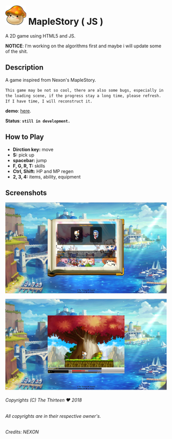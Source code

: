 # [![ms-icon](bg/ico3.jpg)](#) __**MapleStory**__ ( JS )

A 2D game using HTML5 and JS.

**NOTICE**: I'm working on the algorithms first and maybe i will update some of the shit.

## Description
A game inspired from Nexon's MapleStory.

``This game may be not so cool, there are also some bugs, especially in the loading scene, if the progress stay a long time, please refresh. If I have time, I will reconstruct it.``

**demo**: [here](https://the-thirteen.github.io/maplestory).

**__Status__**: __**``still in development.``**__

## How to Play
- **Dirction key:** move
- **S:** pick up
- **spacebar:** jump
- **F, G, R, T:** skills
- **Ctrl, Shift:** HP and MP regen
- **2, 3, 4:** items, ability, equipment

## Screenshots
![image](screenshots/progress-2.jpg)

![image](screenshots/progress-1.jpg)

###### Copyrights (C) The Thirteen ♥ 2018
###### All copyrights are in their respective owner's.
###### Credits: NEXON

